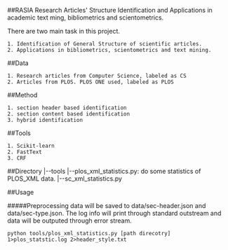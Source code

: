 ##RASIA
Research Articles' Structure Identification and Applications in academic text ming, bibliometrics and scientometrics. 

There are two main task in this project.

    1. Identification of General Structure of scientific articles.
    2. Applications in bibliometrics, scientometrics and text mining.

##Data

    1. Research articles from Computer Science, labeled as CS
    2. Articles from PLOS. PLOS ONE used, labeled as PLOS


##Method

    1. section header based identification 
    2. section content based identification 
    3. hybrid identification 

##Tools

    1. Scikit-learn 
    2. FastText 
    3. CRF 

##Directory
    |--tools
        |--plos_xml_statistics.py: do some statistics of PLOS_XML data.
        |--sc_xml_statistics.py

##Usage

#####Preprocessing
data will be saved to data/sec-header.json and data/sec-type.json. The log info will print through standard outstream and data will be outputed through error stream. 

    python tools/plos_xml_statistics.py [path direcotry] 1>plos_statstic.log 2>header_style.txt 







